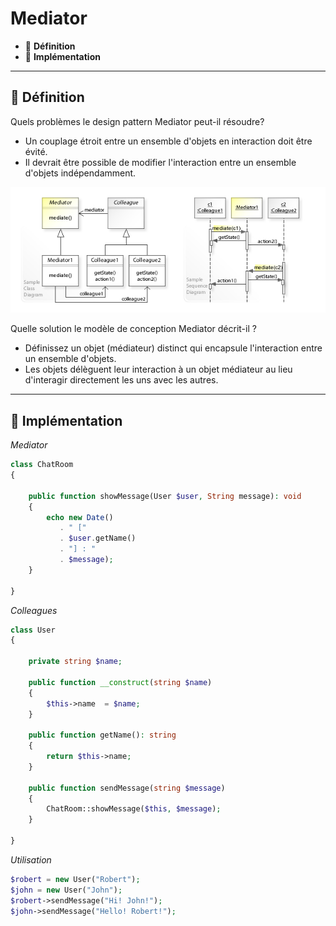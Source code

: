 # Mediator

*  🔖 **Définition**
*  🔖 **Implémentation**

___

## 📑 Définition

Quels problèmes le design pattern Mediator peut-il résoudre?

* Un couplage étroit entre un ensemble d'objets en interaction doit être évité.
* Il devrait être possible de modifier l'interaction entre un ensemble d'objets indépendamment.

![image](./resources/Mediator.jpg)

Quelle solution le modèle de conception Mediator décrit-il ?

* Définissez un objet (médiateur) distinct qui encapsule l'interaction entre un ensemble d'objets.
* Les objets délèguent leur interaction à un objet médiateur au lieu d'interagir directement les uns avec les autres.

___

## 📑 Implémentation

*Mediator*

```php
class ChatRoom
{

    public function showMessage(User $user, String message): void
    {
        echo new Date() 
           . " ["
           . $user.getName() 
           . "] : "
           . $message);
    }

}
```

*Colleagues*

```php
class User
{

    private string $name;
    
    public function __construct(string $name)
    {
        $this->name  = $name;
    }

    public function getName(): string
    {
        return $this->name;
    }

    public function sendMessage(string $message)
    {
        ChatRoom::showMessage($this, $message);
    }

}
```

*Utilisation*

```php
$robert = new User("Robert");
$john = new User("John");
$robert->sendMessage("Hi! John!");
$john->sendMessage("Hello! Robert!");
```
